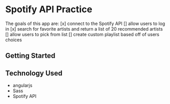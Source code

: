 # Spotify API Practice

The goals of this app are:
[x] connect to the Spotify API
[] allow users to log in
[x] search for favorite artists and return a list of 20 recommended artists
[] allow users to pick from list
[] create custom playlist based off of users choices

## Getting Started

## Technology Used

* angularjs
* Sass
* Spotify API
